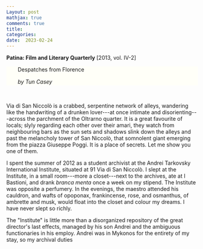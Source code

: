 ```yaml
---
Layout: post
mathjax: true
comments: true
title:
categories:
date:  2023-02-24
---
```


<b>Patina: Film and Literary Quarterly</b> [2013, vol. IV-2]

 <div style="width=75%; background-color: #fffff8 ; padding: 0px 30px;
 border: 0px
 solid black; line-height:1.3;">
 Despatches from Florence <br>
 
<i>by Tun Casey</i> <br>
 </div>

<br>

Via di San Niccolò is a crabbed, serpentine network of alleys, wandering like the handwriting of a
drunken lover---at once
intimate and disorienting---across the parchment of the Oltrarno
quarter. It is a great favourite of locals; slyly regarding each other
over their amari, they watch from neighbouring bars as the sun sets
and shadows slink down the alleys and past the melancholy tower of San
Niccolò, that somnolent giant emerging
from the piazza Giuseppe Poggi. It is a place of secrets.
Let me show you one of them.

I spent the summer of 2012 as a student archivist at the Andrei
Tarkovsky International Institute, situated at 91 Via di San
Niccolò. I slept at the Institute, in a small room---more
a closet---next to the archives, ate at I Bastioni, and drank *branca menta*
once a week on my stipend. The Institute was opposite a perfumery.
In the evenings, the maestro attended his cauldron, and wafts of
opoponax, frankincense, rose, and osmanthus, of ambrette and musk, would
float into the closet and colour my dreams. I have never slept so richly.

The "Institute" is little more than a disorganized repository of
the great director's last effects, managed by his son Andrei and the
ambiguous functionaries in his employ.
Andrei was in Mykonos for the entirety of my stay, so my archival
duties 

<!--https://www.theflorentine.net/2017/09/08/andrei-tarkovsky-famous-expats/-->
<!-- https://en.wikipedia.org/wiki/Tower_of_San_Niccol%C3%B2,_Florence-->
<!-- www.silenocheloni.com -->
